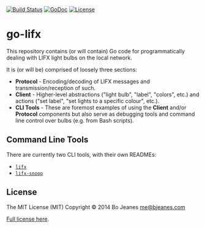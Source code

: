 [![Build Status](https://img.shields.io/travis/bjeanes/go-lifx.svg)](https://travis-ci.org/bjeanes/go-lifx)
[![GoDoc](https://godoc.org/github.com/bjeanes/go-lifx?status.svg)](http://godoc.org/github.com/bjeanes/go-lifx)
[![License](http://img.shields.io/badge/license-MIT-green.svg)](http://bjeanes.mit-license.org/)

go-lifx
=======

This repository contains (or will contain) Go code for programmatically dealing
with LIFX light bulbs on the local network.

It is (or will be) comprised of loosely three sections:

* **Protocol** - Encoding/decoding of LIFX messages and transmission/reception
  of such.
* **Client** - Higher-level abstractions ("light bulb", "label", "colors",
  etc.) and actions ("set label", "set lights to a specific colour", etc.).
* **CLI Tools** - These are foremost examples of using the **Client** and/or
  **Protocol** components but also serve as debugging tools and command line
  control over bulbs (e.g. from Bash scripts).

## Command Line Tools

There are currently two CLI tools, with their own READMEs:

* [`lifx`](/cli/lifx/README.md)
* [`lifx-snoop`](/cli/lifx-snoop/README.md)

## License

The MIT License (MIT)
Copyright © 2014 Bo Jeanes <me@bjeanes.com>

[Full license here](http://bjeanes.mit-license.org/).
